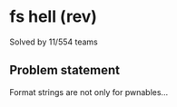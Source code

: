 # fs hell (rev)
Solved by 11/554 teams

## Problem statement
Format strings are not only for pwnables...

